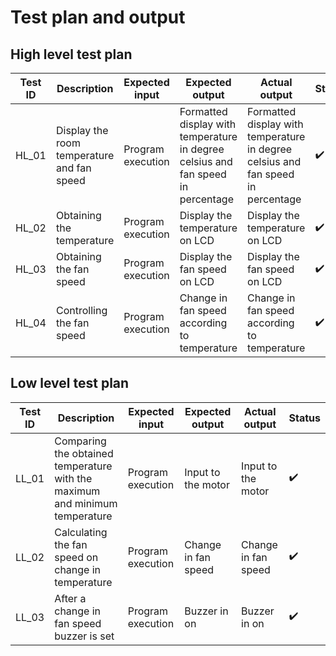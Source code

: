 # Test plan and output
## High level test plan
|Test ID |Description |Expected input |Expected output |Actual output |Status|
|---------|-----------------|---------| --------|--------|-------|
|HL_01 |Display the room temperature and fan speed |Program execution |Formatted display with temperature in degree celsius and fan speed in percentage|Formatted display with temperature in degree celsius and fan speed in percentage|:heavy_check_mark:|
|HL_02 | Obtaining the temperature|Program execution |Display the temperature on LCD |Display the temperature on LCD |:heavy_check_mark:|
|HL_03 | Obtaining the fan speed |Program execution|Display the fan speed on LCD|Display the fan speed on LCD|:heavy_check_mark:|
|HL_04 | Controlling the fan speed |Program execution |Change in fan speed according to temperature |Change in fan speed according to temperature|:heavy_check_mark:|

## Low level test plan
|Test ID |Description |Expected input |Expected output |Actual output |Status|
|---------|-----------------|---------| --------|--------|-------|
|LL_01 |Comparing the obtained temperature with the maximum and minimum temperature |Program execution |Input to the motor |Input to the motor|:heavy_check_mark:|
|LL_02|Calculating the fan speed on change in temperature |Program execution |Change in fan speed |Change in fan speed|:heavy_check_mark:|
|LL_03 |After a change in fan speed buzzer is set|Program execution |Buzzer in on|Buzzer in on|:heavy_check_mark:|
